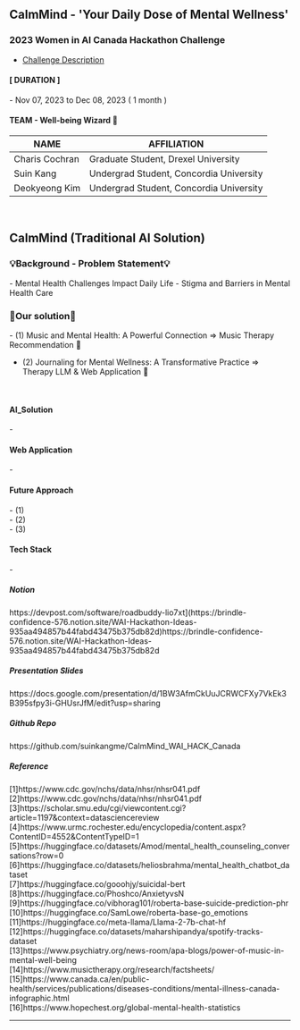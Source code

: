 ## CalmMind - 'Your Daily Dose of Mental Wellness'

### 2023 Women in AI Canada Hackathon Challenge
- [Challenge Description](https://www.womeninai.co/_files/ugd/878656_fa3000c258594eee9827520e11a4afc1.pdf)

<h4>[ DURATION ]‍</h4>
- Nov 07, 2023 to Dec 08, 2023 ( 1 month )

<br>

<h4> TEAM - Well-being Wizard 🔮 </h4>

| NAME | AFFILIATION | 
| --- |  --- |  
| Charis Cochran | Graduate Student, Drexel University |  
| Suin Kang | Undergrad Student, Concordia University |  
| Deokyeong Kim | Undergrad Student, Concordia University |  

<br>

## CalmMind (Traditional AI Solution)

<h3>💡Background - Problem Statement💡</h3>
- Mental Health Challenges Impact Daily Life 
- Stigma and Barriers in Mental Health Care

<br>

<h3>🎯Our solution🎯</h3>
- (1) Music and Mental Health: A Powerful Connection 
=> Music Therapy Recommendation 🎵

- (2) Journaling for Mental Wellness: A Transformative Practice
=> Therapy LLM & Web Application 📝


<br>

<h4> AI_Solution </h4>
- 


<br>


<h4>Web Application</h4>
- 

<br>

<h4> Future Approach </h4>
- (1) <br>
- (2) <br>
- (3) <br>


<h4>Tech Stack</h4>
- 

<h5>Notion</h5>
https://devpost.com/software/roadbuddy-lio7xt](https://brindle-confidence-576.notion.site/WAI-Hackathon-Ideas-935aa494857b44fabd43475b375db82d)https://brindle-confidence-576.notion.site/WAI-Hackathon-Ideas-935aa494857b44fabd43475b375db82d

<br>

<h5> Presentation Slides </h5>
https://docs.google.com/presentation/d/1BW3AfmCkUuJCRWCFXy7VkEk3B395sfpy3i-GHUsrJfM/edit?usp=sharing
<br>

<h5> Github Repo </h5>
https://github.com/suinkangme/CalmMind_WAI_HACK_Canada

<br>

<h5> Reference </h5>
[1]https://www.cdc.gov/nchs/data/nhsr/nhsr041.pdf <br>
[2]https://www.cdc.gov/nchs/data/nhsr/nhsr041.pdf <br>
[3]https://scholar.smu.edu/cgi/viewcontent.cgi?article=1197&context=datasciencereview <br>
[4]https://www.urmc.rochester.edu/encyclopedia/content.aspx?ContentID=4552&ContentTypeID=1 <br>
[5]https://huggingface.co/datasets/Amod/mental_health_counseling_conversations?row=0 <br>
[6]https://huggingface.co/datasets/heliosbrahma/mental_health_chatbot_dataset <br>
[7]https://huggingface.co/gooohjy/suicidal-bert <br>
[8]https://huggingface.co/Phoshco/AnxietyvsN <br>
[9]https://huggingface.co/vibhorag101/roberta-base-suicide-prediction-phr <br>
[10]https://huggingface.co/SamLowe/roberta-base-go_emotions <br>
[11]https://huggingface.co/meta-llama/Llama-2-7b-chat-hf <br>
[12]https://huggingface.co/datasets/maharshipandya/spotify-tracks-dataset <br>
[13]https://www.psychiatry.org/news-room/apa-blogs/power-of-music-in-mental-well-being <br>
[14]https://www.musictherapy.org/research/factsheets/ <br>
[15]https://www.canada.ca/en/public-health/services/publications/diseases-conditions/mental-illness-canada-infographic.html <br>
[16]https://www.hopechest.org/global-mental-health-statistics <br>


***


